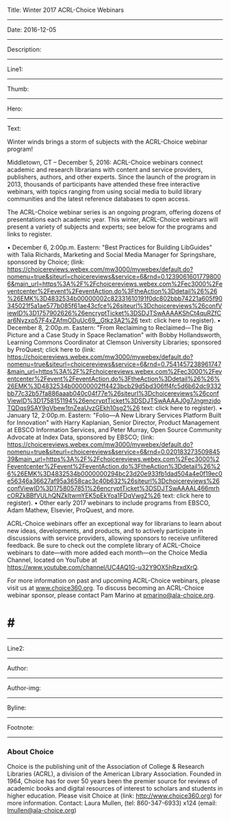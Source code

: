 Title: Winter 2017 ACRL-Choice Webinars

----

Date: 2016-12-05

----

Description: 

----

Line1: 

----

Thumb: 

----

Hero: 

----

Text: 

Winter winds brings a storm of subjects with the ACRL-Choice webinar program!


Middletown, CT – December 5, 2016: ACRL-Choice webinars connect academic and research librarians with content and service providers, publishers, authors, and other experts.  Since the launch of the program in 2013, thousands of participants have attended these free interactive webinars, with topics ranging from using social media to build library communities and the latest reference databases to open access.  

The ACRL-Choice webinar series is an ongoing program, offering dozens of presentations each academic year.  This winter,  ACRL-Choice webinars will present a variety of subjects and experts; see below for the programs and links to register.

•	December 6, 2:00p.m. Eastern: "Best Practices for Building LibGuides" with Talia Richards, Marketing and Social Media Manager for Springshare, sponsored by Choice; (link: https://choicereviews.webex.com/mw3000/mywebex/default.do?nomenu=true&siteurl=choicereviews&service=6&rnd=0.12390616017798006&main_url=https%3A%2F%2Fchoicereviews.webex.com%2Fec3000%2Feventcenter%2Fevent%2FeventAction.do%3FtheAction%3Ddetail%26%26%26EMK%3D4832534b00000002c82331610191f0dc802bbb74221a605f90345021f5a1ae577b085f61ae43cfce%26siteurl%3Dchoicereviews%26confViewID%3D1757902626%26encryptTicket%3DSDJTSwAAAAKShCt4quRZfCar6Nyzxp57F4xZAfmODuUc69__Gtkz3A2%26 text: click here to register).
•	December 8, 2:00p.m. Eastern: "From Reclaiming to Reclaimed—The Big Picture and a Case Study in Space Reclamation" with Bobby Hollandsworth, Learning Commons Coordinator at Clemson University Libraries; sponsored by ProQuest; click here to (link: https://choicereviews.webex.com/mw3000/mywebex/default.do?nomenu=true&siteurl=choicereviews&service=6&rnd=0.7541457238961747&main_url=https%3A%2F%2Fchoicereviews.webex.com%2Fec3000%2Feventcenter%2Fevent%2FeventAction.do%3FtheAction%3Ddetail%26%26%26EMK%3D4832534b00000002ff4423bcb29d5bd306ff4fc5d6b62dc9332bb77c32b57fa886aaab040c04f77e%26siteurl%3Dchoicereviews%26confViewID%3D1758151194%26encryptTicket%3DSDJTSwAAAAJ0g7JngmzjdoTQDqs9SAY9gVbew1tnZeaUvzGEkh10sg2%26 text: click here to register).
•	January 12, 2:00p.m. Eastern: "Folio—A New Library Services Platform Built for Innovation" with Harry Kaplanian, Senior Director, Product Management at EBSCO Information Services, and Peter Murray, Open Source Community Advocate at Index Data, sponsored by EBSCO; (link: https://choicereviews.webex.com/mw3000/mywebex/default.do?nomenu=true&siteurl=choicereviews&service=6&rnd=0.02018327350984539&main_url=https%3A%2F%2Fchoicereviews.webex.com%2Fec3000%2Feventcenter%2Fevent%2FeventAction.do%3FtheAction%3Ddetail%26%26%26EMK%3D4832534b0000000294bc23d20e933fb1dad504a4e0f19ec0e56346a36627af95a3658cac3c40b632%26siteurl%3Dchoicereviews%26confViewID%3D1758057851%26encryptTicket%3DSDJTSwAAAAL466mrhcORZkBBfVULhQNZkltwmYEK5pEkYoa1FDqVwg2%26 text: click here to register).
•	Other early 2017 webinars to include programs from EBSCO, Adam Mathew, Elsevier,  ProQuest, and more.

ACRL-Choice webinars offer an exceptional way for librarians to learn about new ideas, developments, and products, and to actively participate in discussions with service providers, allowing sponsors to receive unfiltered feedback. Be sure to check out the  complete library of ACRL-Choice webinars to date—with more added each month—on the Choice Media Channel, located on YouTube at https://www.youtube.com/channel/UC4AQ1G-u32Y9OX5hRzxdXrQ.  
    
For more information on past and upcoming ACRL-Choice webinars, please visit us at www.choice360.org.  To discuss becoming an ACRL-Choice webinar sponsor, please contact Pam Marino at pmarino@ala-choice.org.	

#     #     #

----

Line2: 

----

Author: 

----

Author-img: 

----

Byline: 

----

Footnote: 

***
### About Choice
Choice is the publishing unit of the Association of College & Research Libraries (ACRL), a division of the American Library Association. Founded in 1964, Choice has for over 50 years been the premier source for reviews of academic books and digital resources of interest to scholars and students in higher education. Please visit Choice at (link: http://www.choice360.org) for more information.
Contact: Laura Mullen, (tel: 860-347-6933) x124​
(email: lmullen@ala-choice.org)